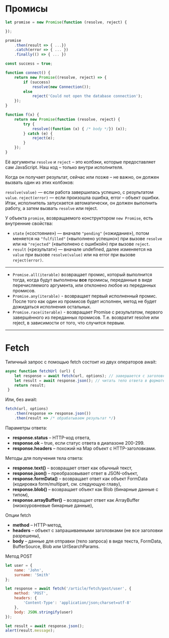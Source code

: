 # Промисы

```js
let promise = new Promise(function (resolve, reject) {

});

promise  
    .then(result => { ...})  
    .catch(error => { ... })  
    .finally(() => { ... })    
```


```js 
const success = true;

function connect() { 
    return new Promise((resolve, reject) => {
        if (success)
            resolve(new Connection()); 
        else               
            reject('Could not open the database connection');
    });
}
```

```js
function f(x) {
    return new Promise(function (resolve, reject) { 
        try {
            resolve((function (x) { /* body */}) (x));
        } catch (e) {
            reject(e);
        }
    });
}
```
  
Её аргументы `resolve` и `reject` – это колбэки, которые предоставляет сам JavaScript. Наш код – только внутри
исполнителя.

Когда он получает результат, сейчас или позже – не важно, он должен вызвать один из этих колбэков:

`resolve(value)` — если работа завершилась успешно, с результатом `value`. `reject(error)` — если произошла ошибка,
error – объект ошибки. Итак, исполнитель запускается автоматически, он должен выполнить работу, а затем
вызвать `resolve` или reject.

У объекта `promise`, возвращаемого конструктором `new Promise`, есть внутренние свойства:

* `state` («состояние») — вначале `"pending"` («ожидание»), потом меняется на `"fulfilled"` («выполнено успешно») при
  вызове `resolve` или на `"rejected"` («выполнено с ошибкой») при вызове `reject`.
* `result` («результат») — вначале undefined, далее изменяется на `value` при вызове `resolve(value)` или на error при вызове
  `reject(error)`.

___
* `Promise.all(iterable)` возвращает промис, который выполнится тогда, когда будут выполнены **все** промисы, 
переданные в виде перечисляемого аргумента, или отклонено любое из переданных промисов.
* `Promise.any(iterable)` - возвращает первый исполненный промис. После того как один из промисов будет исполнен,
метод не будет дожидаться исполнения остальных.
* `Promise.race(iterable)` - возвращает Promise с результатом, первого завершённого из переданных промисов. Т.е. возвратит resolve или reject, в зависимости от того, что случится первым.
___

# Fetch

Типичный запрос с помощью fetch состоит из двух операторов await:
```js
async function fetchUrl (url) {
    let response = await fetch(url, options); // завершается с заголовками ответа   
    let result = await response.json(); // читать тело ответа в формате JSON   
    return result;
 }
```

Или, без await:
```js
fetch(url, options) 
    .then(response => response.json())
    .then(result => /* обрабатываем результат */) 
```

Параметры ответа:

* **response.status** – HTTP-код ответа,
* **response.ok** – true, если статус ответа в диапазоне 200-299.
* **response.headers** – похожий на Map объект с HTTP-заголовками.

Методы для получения тела ответа:

* **response.text()** – возвращает ответ как обычный текст,
* **response.json()** – преобразовывает ответ в JSON-объект,
* **response.formData()** – возвращает ответ как объект FormData (кодировка form/multipart, см. следующую главу),
* **response.blob()** – возвращает объект как Blob (бинарные данные с типом),
* **response.arrayBuffer()** – возвращает ответ как ArrayBuffer (низкоуровневые бинарные данные),

Опции fetch

* **method** – HTTP-метод,
* **headers** – объект с запрашиваемыми заголовками (не все заголовки разрешены),
* **body** – данные для отправки (тело запроса) в виде текста, FormData, BufferSource, Blob или UrlSearchParams.


Метод POST
```js
let user = {
    name: 'John',
    surname: 'Smith'
};

let response = await fetch('/article/fetch/post/user', {
    method: 'POST',
    headers: {
        'Content-Type': 'application/json;charset=utf-8'
    },
    body: JSON.stringify(user)
});

let result = await response.json();
alert(result.message);
```
